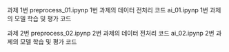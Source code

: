 과제 1번
preprocess_01.ipynp
1번 과제의 데이터 전처리 코드
ai_01.ipynp
1번 과제의 모델 학습 및 평가 코드

과제 2번
preprocess_02.ipynp
2번 과제의 데이터 전처리 코드
ai_02.ipynp
2번 과제의 모델 학습 및 평가 코드
